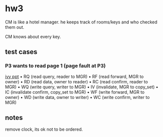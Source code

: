 # hw3
CM is like a hotel manager. he keeps track of rooms/keys and who checked them out.

CM knows about every key.

## test cases

### P3 wants to read page 1 (page fault at P3)


[ivy ppt](http://www0.cs.ucl.ac.uk/staff/B.Karp/gz03/f2011/lectures/gz03-lecture5-Ivy.pdf)
• RQ (read query, reader to MGR)
• RF (read forward, MGR to owner)
• RD (read data, owner to reader)
• RC (read confirm, reader to MGR)
• WQ (write query, writer to MGR)
• IV (invalidate, MGR to copy_set)
• IC (invalidate confirm, copy_set to MGR)
• WF (write forward, MGR to owner)
• WD (write data, owner to writer)
• WC (write confirm, writer to MGR)

## notes

remove clock, its ok not to be ordered.